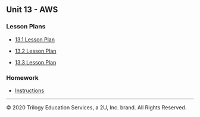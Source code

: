 ## Unit 13 - AWS

### Lesson Plans

* [13.1 Lesson Plan](1/LessonPlan.md)

* [13.2 Lesson Plan](2/LessonPlan.md)

* [13.3 Lesson Plan](3/LessonPlan.md)

### Homework

* [Instructions](../../02-Homework/13-AWS-Lex/Instructions/README.md)

---

© 2020 Trilogy Education Services, a 2U, Inc. brand. All Rights Reserved.

